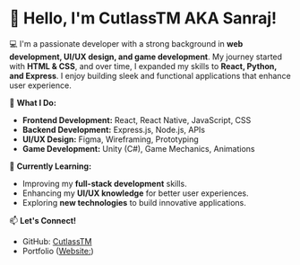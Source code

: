 # 👋 Hello, I'm CutlassTM AKA Sanraj!

💻 I'm a passionate developer with a strong background in **web development, UI/UX design, and game development**. My journey started with **HTML & CSS**, and over time, I expanded my skills to **React, Python, and Express**. I enjoy building sleek and functional applications that enhance user experience.

🚀 **What I Do:**
- **Frontend Development:** React, React Native, JavaScript, CSS
- **Backend Development:** Express.js, Node.js, APIs
- **UI/UX Design:** Figma, Wireframing, Prototyping
- **Game Development:** Unity (C#), Game Mechanics, Animations

🌱 **Currently Learning:**
- Improving my **full-stack development** skills.
- Enhancing my **UI/UX knowledge** for better user experiences.
- Exploring **new technologies** to build innovative applications.

📫 **Let's Connect!**
- GitHub: [CutlassTM](https://github.com/CutlassTM)
- Portfolio ([Website:](https://cutlasstm.github.io/))


<!--
**CutlassTM/CutlassTM** is a ✨ _special_ ✨ repository because its `README.md` (this file) appears on your GitHub profile.

Here are some ideas to get you started:

- 🔭 I’m currently working on ...
- 🌱 I’m currently learning ...
- 👯 I’m looking to collaborate on ...
- 🤔 I’m looking for help with ...
- 💬 Ask me about ...
- 📫 How to reach me: ...
- 😄 Pronouns: ...
- ⚡ Fun fact: ...
-->
